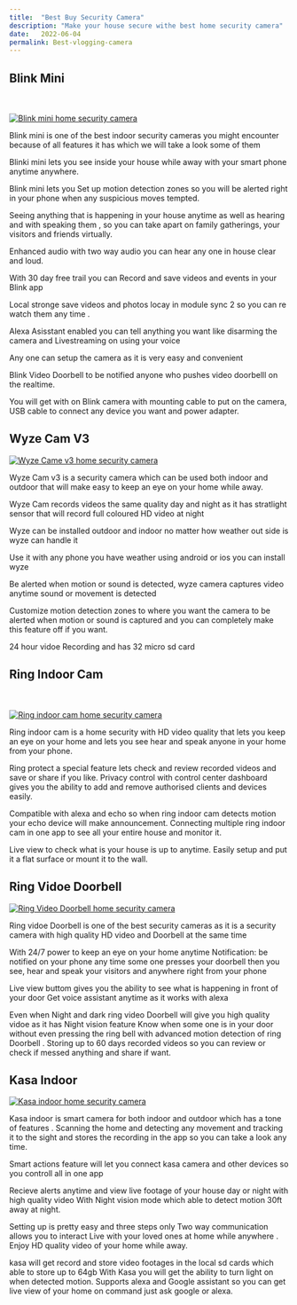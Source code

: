 ```yaml
---
title:  "Best Buy Security Camera"
description: "Make your house secure withe best home security camera"
date:   2022-06-04
permalink: Best-vlogging-camera
---
```


## Blink Mini

<br>
<br>
<div>

<a href="https://amzn.to/3M6McPT">

<img src="public/Blinkmini.jpg" alt=" Blink mini home security camera">

 

 </a>

 

</div>

Blink mini is one of the best indoor security cameras you might encounter because of all features it has which we will take a look some of them

Blinki mini lets you see inside your house while away with your smart phone anytime anywhere. 

Blink mini lets you Set up motion detection zones so you will be alerted right in your phone when any suspicious moves tempted. 

Seeing anything that is happening in your house anytime as well as hearing and with speaking them , so you can take apart on family gatherings, your visitors and friends virtually. 

Enhanced audio with two way audio you can hear any one in house clear and loud.

With 30 day free trail you can Record and save videos and events in your Blink app 

Local stronge save videos and photos locay in module sync 2 so you can re watch them any time .

Alexa Asisstant enabled you can tell anything you want like disarming the camera and Livestreaming on using your voice 

Any one can setup the camera as it is very easy and convenient 

Blink Video Doorbell to be notified anyone who pushes video doorbelll on the realtime.

   

You will get with on Blink camera with mounting cable to put on the camera, USB cable to connect any device  you want and power adapter.

## Wyze Cam V3

<div>

<a href="https://amzn.to/3M6McPT">

<img src="public/Wyze.jpg" alt=" Wyze Came v3 home security camera">

 

 </a>

Wyze Cam v3 is a security  camera which can be used both indoor and outdoor that will make easy to keep an eye on your home while away.

Wyze Cam records videos the same quality day and night as it has stratlight sensor that will record full coloured HD video at night 

Wyze can be installed outdoor and indoor no matter how weather out side is wyze can handle it

Use it with any phone you have weather using android or ios you can install wyze

Be alerted when motion or sound is detected, wyze camera captures video anytime sound or movement is detected

Customize motion detection zones to where you want the camera to be alerted when motion or sound is captured and you can completely make this feature off if you want.

24 hour vidoe Recording and has 32 micro sd card



## Ring Indoor Cam
  
  <br>
  <br>
  <div>

<a href="https://amzn.to/3M6McPT">

<img src="public/Ringcam.jpg" alt=" Ring indoor cam home security camera">

 

 </a>
  
Ring indoor cam is a home security with HD video quality that lets you keep an eye on your home and lets you see hear and speak anyone in your home from your phone.


Ring protect a special feature lets check and review recorded videos and save or share if you like. 
Privacy control with control center dashboard gives you the ability to add and remove authorised clients and devices easily. 


Compatible with alexa and echo so when ring indoor cam detects motion your echo device will make announcement.
Connecting multiple ring indoor cam in one app to see all your entire house and monitor it.


Live view to check what is your house is up to anytime.
Easily setup and put it a flat surface or mount it to the wall.


## Ring Vidoe Doorbell 
    
  <div>

<a href="https://amzn.to/3M6McPT">

<img src="public/Ringdoorbell.jpg" alt=" Ring Video Doorbell home security camera">

 

 </a>
    

Ring vidoe Doorbell  is one of the best security cameras as it is a security camera  with high quality HD video and Doorbell at the same time


 With 24/7 power to keep an eye on your home anytime 
Notification: be notified on your phone any time some one presses your doorbell then you see, hear and speak your visitors and anywhere right from your phone


Live view buttom gives you the ability to see what is happening in front of your door 
Get voice assistant anytime as it works with alexa 


Even when Night and dark ring video Doorbell will give you high quality vidoe as it has Night vision feature 
Know when some one is in your door without even pressing the ring bell  with advanced motion detection of ring Doorbell .
Storing up to 60 days recorded videos so you can review or check if messed anything and share if want.


## Kasa Indoor 
      
  <div>

<a href="https://amzn.to/3M6McPT">

<img src="public/Kasa.jpg" alt=" Kasa indoor home security camera">

 

 </a>  
      

Kasa indoor is smart camera for both indoor and outdoor which has  a tone of features .
Scanning the home and detecting any movement and tracking it to the sight and stores the recording in the app so you can take a look any time.

Smart actions feature will let you connect kasa camera and other devices so you controll all in one app

Recieve alerts anytime and view live footage of your house day or night with high quality video 
With Night vision mode which able to detect motion 30ft away at night.

Setting up is pretty easy and three steps only 
Two way communication allows you to interact Live with your loved ones at home while anywhere .
Enjoy HD quality video of your home while away.


 kasa  will get record and store video footages in the local sd cards which able to store up to 64gb
With Kasa you will get the ability to turn light on when detected motion.
Supports alexa and  Google assistant so you can get live view of your home on command just ask google or alexa.











